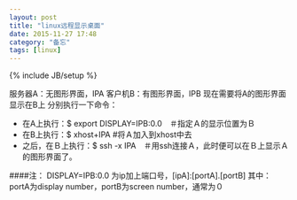 ```yaml
---
layout: post
title: "linux远程显示桌面"
date: 2015-11-27 17:48
category: "备忘"
tags: [linux]
---
```

{% include JB/setup %}


服务器A：无图形界面，IPA
客户机B：有图形界面，IPB
现在需要将A的图形界面显示在B上
分别执行一下命令：

-  在A上执行：$ export DISPLAY=IPB:0.0　＃指定Ａ的显示位置为Ｂ
-  在B上执行：$ xhost+IPA  #将Ａ加入到xhost中去
-  之后，在Ｂ上执行：$ ssh -x IPA　＃用ssh连接Ａ，此时便可以在Ｂ上显示Ａ的图形界面了。

####注：
DISPLAY=IPB:0.0 为ip加上端口号，[ipA]:[portA].[portB]
其中：portA为display number，portB为screen number，通常为０
